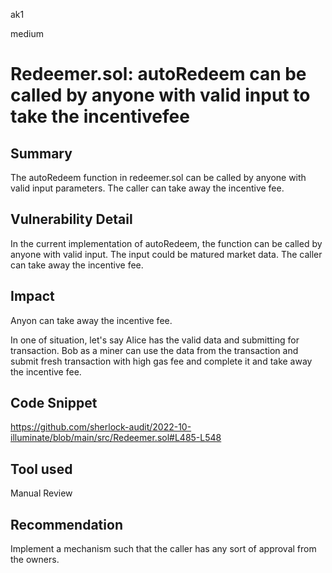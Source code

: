 ak1

medium

# Redeemer.sol: autoRedeem can be called by anyone with valid input to take the incentivefee

## Summary
The autoRedeem function in redeemer.sol can be called by anyone with valid input parameters.
The caller can take away the incentive fee.

## Vulnerability Detail

In the current implementation of autoRedeem, the function can be called by anyone with valid input. The input could be matured market data. The caller can take away the incentive fee.

## Impact
Anyon can take away the incentive fee.

In one of situation, let's say Alice has the valid data and submitting for transaction. Bob as a miner can use the data from the transaction and submit fresh transaction with high gas fee and complete it and take away the incentive fee.

## Code Snippet
https://github.com/sherlock-audit/2022-10-illuminate/blob/main/src/Redeemer.sol#L485-L548

## Tool used

Manual Review

## Recommendation
Implement a mechanism such that the caller has any sort of approval from the owners.
